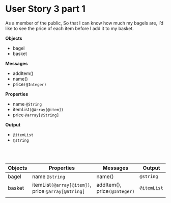 # User Story 3 part 1

As a member of the public,
So that I can know how much my bagels are,
I’d like to see the price of each item before I add it to my basket.

**Objects**
- bagel
- basket
  
  

**Messages**

- addItem()
- name()
- price`(@Integer)`
 
**Properties**

- name `@String`
- itemList`(@Array[@item])`
- price `@array[@String]`
  
  
**Output**

- `@itemList`
- `@string`

  
<br><br>

| Objects | Properties                                         | Messages                     | Output      |
| ------- | -------------------------------------------------- | ---------------------------- | ----------- |
| bagel   | name `@string`                                     | name()                       | `@string`   |
| basket  | itemList`(@array[@item])`, price `@array[@String]` | addItem(), price`(@Integer)` | `@itemList` |
|         |                                                    |